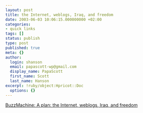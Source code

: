 ```yaml
---
layout: post
title: the Internet, weblogs, Iraq, and freedom
date: 2003-06-03 10:06:15.000000000 +02:00
categories:
- quick links
tags: []
status: publish
type: post
published: true
meta: {}
author:
  login: shanson
  email: papascott-wp@gmail.com
  display_name: PapaScott
  first_name: Scott
  last_name: Hanson
excerpt: !ruby/object:Hpricot::Doc
  options: {}
---
```

<p><a title="From the land of the DMCA and the Patriot Act? I have my doubts." href="http://www.buzzmachine.com/archives/2003_06.html#003921">BuzzMachine: A plan: the Internet, weblogs, Iraq, and freedom</a></p>
